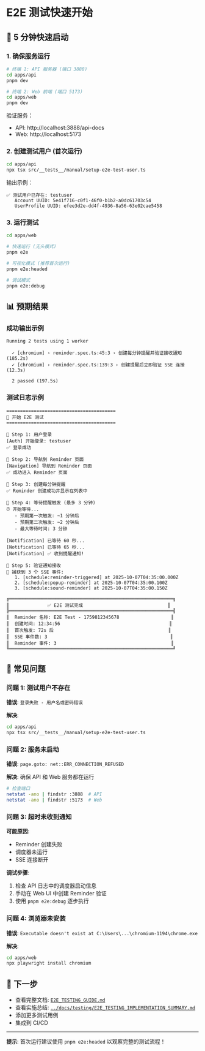 # E2E 测试快速开始

## 🚀 5 分钟快速启动

### 1. 确保服务运行

```bash
# 终端 1: API 服务器 (端口 3888)
cd apps/api
pnpm dev

# 终端 2: Web 前端 (端口 5173)
cd apps/web
pnpm dev
```

验证服务：

- API: http://localhost:3888/api-docs
- Web: http://localhost:5173

### 2. 创建测试用户 (首次运行)

```bash
cd apps/api
npx tsx src/__tests__/manual/setup-e2e-test-user.ts
```

输出示例：

```
✅ 测试用户已存在: testuser
   Account UUID: 5e41f716-c0f1-46f0-b1b2-a0dc61703c54
   UserProfile UUID: efee3d2e-dd4f-4936-8a56-63e02cae5458
```

### 3. 运行测试

```bash
cd apps/web

# 快速运行 (无头模式)
pnpm e2e

# 可视化模式 (推荐首次运行)
pnpm e2e:headed

# 调试模式
pnpm e2e:debug
```

## 📊 预期结果

### 成功输出示例

```
Running 2 tests using 1 worker

  ✓ [chromium] › reminder.spec.ts:45:3 › 创建每分钟提醒并验证接收通知 (185.2s)
  ✓ [chromium] › reminder.spec.ts:139:3 › 创建提醒后立即验证 SSE 连接 (12.3s)

  2 passed (197.5s)
```

### 测试日志示例

```
========================================
🚀 开始 E2E 测试
========================================

📝 Step 1: 用户登录
[Auth] 开始登录: testuser
✅ 登录成功

📝 Step 2: 导航到 Reminder 页面
[Navigation] 导航到 Reminder 页面
✅ 成功进入 Reminder 页面

📝 Step 3: 创建每分钟提醒
✅ Reminder 创建成功并显示在列表中

📝 Step 4: 等待提醒触发 (最多 3 分钟)
⏰ 开始等待...
   - 预期第一次触发: ~1 分钟后
   - 预期第二次触发: ~2 分钟后
   - 最大等待时间: 3 分钟

[Notification] 已等待 60 秒...
[Notification] 已等待 65 秒...
[Notification] ✅ 收到提醒通知!

📝 Step 5: 验证通知接收
📡 捕获到 3 个 SSE 事件:
   1. [schedule:reminder-triggered] at 2025-10-07T04:35:00.000Z
   2. [schedule:popup-reminder] at 2025-10-07T04:35:00.100Z
   3. [schedule:sound-reminder] at 2025-10-07T04:35:00.150Z

╔════════════════════════════════════════════════════════════╗
║              ✅ E2E 测试完成                               ║
╠════════════════════════════════════════════════════════════╣
║  Reminder 名称: E2E Test - 1759812345678                   ║
║  创建时间: 12:34:56                                        ║
║  首次触发: 72s 后                                          ║
║  SSE 事件数: 3                                             ║
║  Reminder 事件: 3                                          ║
╚════════════════════════════════════════════════════════════╝
```

## 🐛 常见问题

### 问题 1: 测试用户不存在

**错误**: `登录失败 - 用户名或密码错误`

**解决**:

```bash
cd apps/api
npx tsx src/__tests__/manual/setup-e2e-test-user.ts
```

### 问题 2: 服务未启动

**错误**: `page.goto: net::ERR_CONNECTION_REFUSED`

**解决**: 确保 API 和 Web 服务都在运行

```bash
# 检查端口
netstat -ano | findstr :3888  # API
netstat -ano | findstr :5173  # Web
```

### 问题 3: 超时未收到通知

**可能原因**:

- Reminder 创建失败
- 调度器未运行
- SSE 连接断开

**调试步骤**:

1. 检查 API 日志中的调度器启动信息
2. 手动在 Web UI 中创建 Reminder 验证
3. 使用 `pnpm e2e:debug` 逐步执行

### 问题 4: 浏览器未安装

**错误**: `Executable doesn't exist at C:\Users\...\chromium-1194\chrome.exe`

**解决**:

```bash
cd apps/web
npx playwright install chromium
```

## 📝 下一步

- 查看完整文档: [`E2E_TESTING_GUIDE.md`](./E2E_TESTING_GUIDE.md)
- 查看实施总结: [`../docs/testing/E2E_TESTING_IMPLEMENTATION_SUMMARY.md`](../../docs/testing/E2E_TESTING_IMPLEMENTATION_SUMMARY.md)
- 添加更多测试用例
- 集成到 CI/CD

---

**提示**: 首次运行建议使用 `pnpm e2e:headed` 以观察完整的测试流程！
